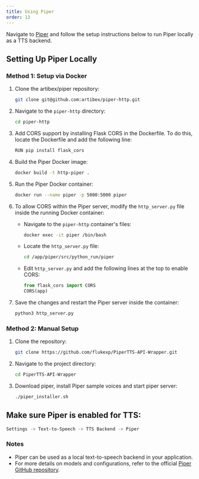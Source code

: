 ```yaml
---
title: Using Piper
order: 13
---
```


Navigate to [Piper](https://github.com/rhasspy/piper) and follow the setup instructions below to run Piper locally as a TTS backend.

## Setting Up Piper Locally

### Method 1: Setup via Docker

1. Clone the artibex/piper repository:
    ```bash
    git clone git@github.com:artibex/piper-http.git
    ```

2. Navigate to the `piper-http` directory:
    ```bash
    cd piper-http
    ```

3. Add CORS support by installing Flask CORS in the Dockerfile. To do this, locate the Dockerfile and add the following line:
    ```bash
    RUN pip install flask_cors
    ```

4. Build the Piper Docker image:
    ```bash
    docker build -t http-piper .
    ```

5. Run the Piper Docker container:
    ```bash
    docker run --name piper -p 5000:5000 piper
    ```

6. To allow CORS within the Piper server, modify the `http_server.py` file inside the running Docker container:

    - Navigate to the `piper-http` container's files:
      ```bash
      docker exec -it piper /bin/bash
      ```
    - Locate the `http_server.py` file:
      ```bash
      cd /app/piper/src/python_run/piper
      ```
    - Edit `http_server.py` and add the following lines at the top to enable CORS:
      ```python
      from flask_cors import CORS
      CORS(app)
      ```

7. Save the changes and restart the Piper server inside the container:
    ```bash
    python3 http_server.py
    ```

### Method 2: Manual Setup 

1. Clone the repository:
    ```bash
    git clone https://github.com/flukexp/PiperTTS-API-Wrapper.git
    ```

2. Navigate to the project directory:
    ```bash
    cd PiperTTS-API-Wrapper
    ```

4. Download piper, install Piper sample voices and start piper server:
    ```bash
    ./piper_installer.sh
    ```

## Make sure Piper is enabled for TTS:

```bash
Settings -> Text-to-Speech -> TTS Backend -> Piper
```

### Notes
- Piper can be used as a local text-to-speech backend in your application.
- For more details on models and configurations, refer to the official [Piper GitHub repository](https://github.com/rhasspy/piper).